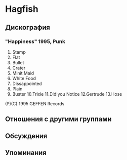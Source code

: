 # Hagfish



## Дискография

### "Happiness" 1995, Punk

1.  Stamp
2.  Flat
3.  Bullet
4.  Crater
5.  Minit Maid
6.  White Food
7.  Dissappointed
8.  Plain
9.  Buster
10.Trixie
11.Did you Notice
12.Gertrude
13.Hose

(P)(C) 1995 GEFFEN Records


## Отношения с другими группами


## Обсуждения


## Упоминания

